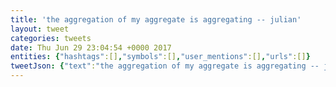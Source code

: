 ```yaml
---
title: 'the aggregation of my aggregate is aggregating -- julian'
layout: tweet
categories: tweets
date: Thu Jun 29 23:04:54 +0000 2017
entities: {"hashtags":[],"symbols":[],"user_mentions":[],"urls":[]}
tweetJson: {"text":"the aggregation of my aggregate is aggregating -- julian"}
---
```

